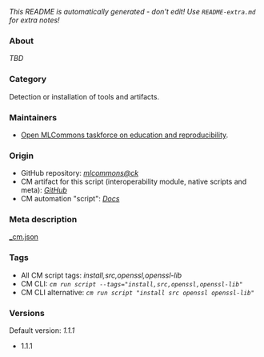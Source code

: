 *This README is automatically generated - don't edit! Use `README-extra.md` for extra notes!*

### About

*TBD*

### Category

Detection or installation of tools and artifacts.

### Maintainers

* [Open MLCommons taskforce on education and reproducibility](https://github.com/mlcommons/ck/blob/master/docs/mlperf-education-workgroup.md).

### Origin

* GitHub repository: *[mlcommons@ck](https://github.com/mlcommons/ck/tree/master/cm-mlops)*
* CM artifact for this script (interoperability module, native scripts and meta): *[GitHub](https://github.com/mlcommons/ck/tree/master/cm-mlops/script/install-openssl)*
* CM automation "script": *[Docs](https://github.com/octoml/ck/blob/master/docs/list_of_automations.md#script)*


### Meta description
[_cm.json](_cm.json)


### Tags
* All CM script tags: *install,src,openssl,openssl-lib*
* CM CLI: *`cm run script --tags="install,src,openssl,openssl-lib"`*
* CM CLI alternative: *`cm run script "install src openssl openssl-lib"`*


### Versions
Default version: *1.1.1*

* 1.1.1